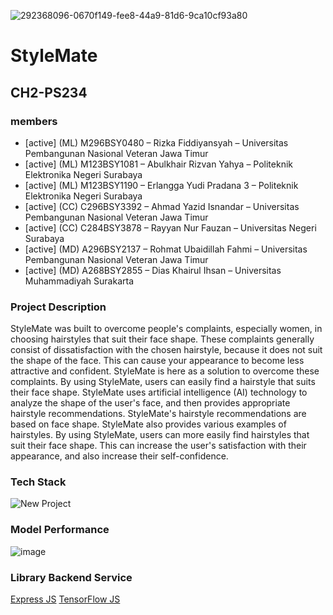 
![292368096-0670f149-fee8-44a9-81d6-9ca10cf93a80](https://github.com/StyleMate-CH2-PS234/.github/assets/109046228/f8bdf895-9233-47ff-8b62-d3dde614666a)

# StyleMate
## CH2-PS234


### members

<ul>
<li>[active] (ML) M296BSY0480 –  Rizka Fiddiyansyah – Universitas Pembangunan Nasional Veteran Jawa Timur</li>
<li>[active] (ML) M123BSY1081 – Abulkhair Rizvan Yahya – Politeknik Elektronika Negeri Surabaya</li>
<li>[active] (ML) M123BSY1190 – Erlangga Yudi Pradana 3 – Politeknik Elektronika Negeri Surabaya</li>
<li>[active] (CC)  C296BSY3392  – Ahmad Yazid Isnandar – Universitas Pembangunan Nasional Veteran Jawa Timur</li>
<li>[active] (CC)  C284BSY3878 – Rayyan Nur Fauzan – Universitas Negeri Surabaya</li>
<li>[active] (MD) A296BSY2137 – Rohmat Ubaidillah Fahmi – Universitas Pembangunan Nasional Veteran Jawa Timur</li>
<li>[active] (MD) A268BSY2855 – Dias Khairul Ihsan – Universitas Muhammadiyah Surakarta</li>
</ul>

### Project Description
StyleMate was built to overcome people's complaints, especially women, in choosing hairstyles that suit their face shape. These complaints generally consist of dissatisfaction with the chosen hairstyle, because it does not suit the shape of the face. This can cause your appearance to become less attractive and confident. StyleMate is here as a solution to overcome these complaints. By using StyleMate, users can easily find a hairstyle that suits their face shape. StyleMate uses artificial intelligence (AI) technology to analyze the shape of the user's face, and then provides appropriate hairstyle recommendations. StyleMate's hairstyle recommendations are based on face shape. StyleMate also provides various examples of hairstyles. By using StyleMate, users can more easily find hairstyles that suit their face shape. This can increase the user's satisfaction with their appearance, and also increase their self-confidence.

### Tech Stack
![New Project](https://github.com/StyleMate-CH2-PS234/.github/assets/109046228/717b4bec-5df2-4284-bb05-bb375e857d52)

### Model Performance
![image](https://github.com/StyleMate-CH2-PS234/.github/assets/109046228/0b9fd65b-50c1-49fb-8819-7de9e0f05b82)

### Library Backend Service
<a href="https://expressjs.com/">Express JS</a>
<a href="https://www.tensorflow.org/js">TensorFlow JS</a>



